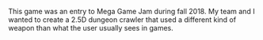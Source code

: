 This game was an entry to Mega Game Jam during fall 2018. My team and I wanted to create a 2.5D dungeon crawler that used a different kind of weapon than what the user usually sees in games.
